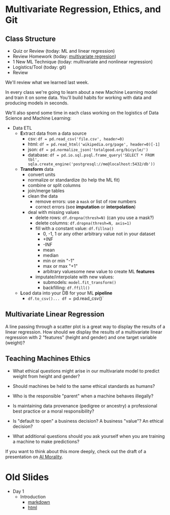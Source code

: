 # Multivariate Regression, Ethics, and Git

## Class Structure

* Quiz or Review (today: ML and linear regression)
* Review Homework (today: [multivariate regresion](../01-Machine-Learning/HOMEWORK.md))
* 1 New ML Technique (today: multivariate and nonlinear regression)
* Logistics/Tool (today: git)
* Review

We'll review what we learned last week.

In every class we're going to learn about a new Machine Learning model and train it on some data.
You'll build habits for working with data and producing models in seconds.

We'll also spend some time in each class working on the logistics of Data Science and Machine Learning:


* Data ETL
  * **E**xtract data from a data source
      * csv: `df = pd.read_csv('file.csv', header=0)`
      * html: `df = pd.read_html('wikipedia.org/page', header=0)[-1]`
      * json: `df = pd.normalize_json('totalgood.org/bicycle/')`
      * database: `df = pd.io.sql.psql.frame_query('SELECT * FROM tbl', sqla.create_engine('postgresql://me@localhost:5432/db'))`
  * **Transform** data
      * convert units
      * normalize or standardize (to help the ML fit)
      * combine or split columns
      * join/merge tables
      * clean the data
          * remove errors: use a `mask` or list of row numbers
          * correct errors (see **imputation** or **interpolation**)
      * deal with missing values
        * delete rows: `df.dropna(thresh=N)` (can you use a mask?)
        * delete columns: `df.dropna(thresh=N, axis=1)`
        * fill with a constant value: `df.fillna()`
            * 0, -1, 1 or any other arbitrary value not in your dataset
            * +INF
            * -INF
            * mean
            * median
            * min or min "-1"
            * max or max "+1"
            * arbitrary valuesome new value to create ML **features**
        * imputate/interpolate with new values:
            * submodels: `model.fit_transform()`
            * backfilling: `df.ffill()`
  * **L**oad data into your DB for your ML **pipeline**
      * `df.to_csv()... df = `pd.read_csv()`


## Multivariate Linear Regression

A line passing through a scatter plot is a great way to display the results of a linear regression.
How should we display the results of a multivariate linear regression with 2 "features" (height and gender) and one target variable (weight)?

## Teaching Machines Ethics

* What ethical questions might arise in our multivariate model to predict weight from height and gender?
* Should machines be held to the same ethical standards as humans?
* Who is the responsible "parent" when a machine behaves illegally?
* Is maintaining data provenance (pedigree or ancestry) a professional best practice or a moral responsibility? 
* Is "default to open" a business decision? A business "value"? An ethical decision?

* What additional questions should you ask yourself when you are training a machine to make predictions?

If you want to think about this more deeply, check out the draft of a presentation on [AI Morality](../ai-morality.md).


# Old Slides

- Day 1
  - Introduction
    - [markdown](2016-02-11-Hack-University-Machine-Learning-01-Introduction.md#hack-university-machine-learning)
    - [html](http://totalgood.github.io/talks/2016-02-11-Hack-University-Machine-Learning-01-Introduction.html#/)
